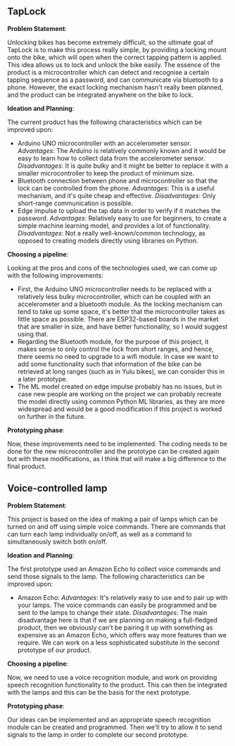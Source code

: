 ## **TapLock**

**Problem Statement**: 

Unlocking bikes has become extremely difficult, so the ultimate goal of TapLock is to make this process really simple, by providing a locking mount onto the bike, which will open when the correct tapping pattern is applied. This idea allows us to lock and unlock the bike easily. The essence of the product is a microcontroller which can detect and recognise a certain tapping sequence as a password, and can communicate via bluetooth to a phone. However, the exact locking mechanism hasn't really been planned, and the product can be integrated anywhere on the bike to lock.

**Ideation and Planning**:

The current product has the following characteristics which can be improved upon:
- Arduino UNO microcontroller with an accelerometer sensor.
_Advantages_: The Arduino is relatively commonly known and it would be easy to learn how to collect data from the accelerometer sensor. 
_Disadvantages_: It is quite bulky and it might be better to replace it with a smaller microcontroller to keep the product of minimum size.
- Bluetooth connection between phone and microcontroller so that the lock can be controlled from the phone.
_Advantages_: This is a useful mechanism, and it's quite cheap and effective.
_Disadvantages_: Only short-range communication is possible.
- Edge impulse to upload the tap data in order to verify if it matches the password.
_Advantages_: Relatively easy to use for beginners, to create a simple machine learning model, and provides a lot of functionality.
_Disadvantages_: Not a really well-known/common technology, as opposed to creating models directly using libraries on Python.

**Choosing a pipeline**:

Looking at the pros and cons of the technologies used, we can come up with the following improvements:
- First, the Arduino UNO microcontroller needs to be replaced with a relatively less bulky microcontroller, which can be coupled with an accelerometer and a bluetooth module. As the locking mechanism can tend to take up some space, it's better that the microcontroller takes as little space as possible. There are ESP32-based boards in the market that are smaller in size, and have better functionality, so I would suggest using that.
- Regarding the Bluetooth module, for the purpose of this project, it makes sense to only control the lock from short ranges, and hence, there seems no need to upgrade to a wifi module. In case we want to add some functionality such that information of the bike can be retrieved at long ranges (such as in Yulu bikes), we can consider this in a later prototype.
- The ML model created on edge impulse probably has no issues, but in case new people are working on the project we can probably recreate the model directly using common Python ML libraries, as they are more widespread and would be a good modification if this project is worked on further in the future.

**Prototyping phase**:

Now, these improvements need to be implemented. The coding needs to be done for the new microcontroller and the prototype can be created again but with these modifications, as I think that will make a big difference to the final product.

## **Voice-controlled lamp**

**Problem Statement**: 

This project is based on the idea of making a pair of lamps which can be turned on and off using simple voice commands. There are commands that can turn each lamp individually on/off, as well as a command to simultaneously switch both on/off.

**Ideation and Planning**:

The first prototype used an Amazon Echo to collect voice commands and send those signals to the lamp. The following characteristics can be improved upon:
-  Amazon Echo: _Advantages_: It's relatively easy to use and to pair up with your lamps. The voice commands can easily be programmed and be sent to the lamps to change their state. _Disadvantages_: The main disadvantage here is that if we are planning on making a full-fledged product, then we obviously can't be pairing it up with something as expensive as an Amazon Echo, which offers way more features than we require. We can work on a less sophisticated substitute in the second prototype of our product. 

**Choosing a pipeline**:

Now, we need to use a voice recognition module, and work on providing speech recognition functionality to the product. This can then be integrated with the lamps and this can be the basis for the next prototype.

**Prototyping phase**:

Our ideas can be implemented and an appropriate speech recognition module can be created and programmed. Then we'll try to allow it to send signals to the lamp in order to complete our second prototype.

